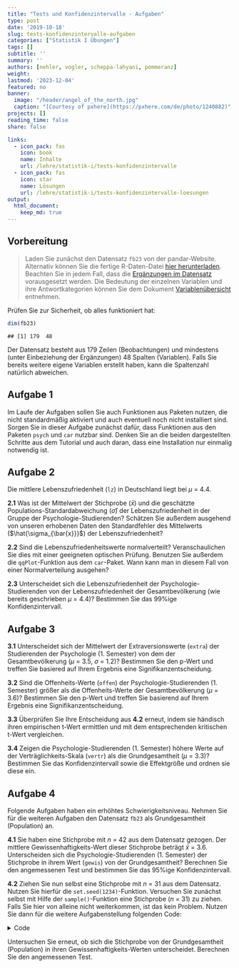 ```yaml
---
title: "Tests und Konfidenzintervalle - Aufgaben" 
type: post
date: '2019-10-18' 
slug: tests-konfidenzintervalle-aufgaben 
categories: ["Statistik I Übungen"] 
tags: [] 
subtitle: ''
summary: '' 
authors: [nehler, vogler, scheppa-lahyani, pommeranz] 
weight: 
lastmod: '2023-12-04'
featured: no
banner:
  image: "/header/angel_of_the_north.jpg"
  caption: "[Courtesy of pxhere](https://pxhere.com/de/photo/1240882)"
projects: []
reading_time: false
share: false

links:
  - icon_pack: fas
    icon: book
    name: Inhalte
    url: /lehre/statistik-i/tests-konfidenzintervalle 
  - icon_pack: fas
    icon: star
    name: Lösungen
    url: /lehre/statistik-i/tests-konfidenzintervalle-loesungen
output:
  html_document:
    keep_md: true
---
```





## Vorbereitung 



> Laden Sie zunächst den Datensatz `fb23` von der pandar-Website. Alternativ können Sie die fertige R-Daten-Datei [<i class="fas fa-download"></i> hier herunterladen](/daten/fb23.rda). Beachten Sie in jedem Fall, dass die [Ergänzungen im Datensatz](/lehre/statistik-i/tests-und-konfidenzintervalle/#prep) vorausgesetzt werden. Die Bedeutung der einzelnen Variablen und ihre Antwortkategorien können Sie dem Dokument [Variablenübersicht](/lehre/statistik-i/variablen.pdf) entnehmen.

Prüfen Sie zur Sicherheit, ob alles funktioniert hat: 


```r
dim(fb23)
```

```
## [1] 179  48
```

Der Datensatz besteht aus 179 Zeilen (Beobachtungen) und mindestens (unter Einbeziehung der Ergänzungen) 48 Spalten (Variablen). Falls Sie bereits weitere eigene Variablen erstellt haben, kann die Spaltenzahl natürlich abweichen.


## Aufgabe 1

Im Laufe der Aufgaben sollen Sie auch Funktionen aus Paketen nutzen, die nicht standardmäßig aktiviert und auch eventuell noch nicht installiert sind. Sorgen Sie in dieser Aufgabe zunächst dafür, dass Funktionen aus den Paketen `psych` und `car` nutzbar sind. Denken Sie an die beiden dargestellten Schritte aus dem Tutorial und auch daran, dass eine Installation nur einmalig notwendig ist. 

## Aufgabe 2

Die mittlere Lebenszufriedenheit (`lz`) in Deutschland liegt bei $\mu$ = 4.4.

**2.1** Was ist der Mittelwert der Stichprobe ($\bar{x}$) und die geschätzte Populations-Standardabweichung ($\hat\sigma$) der Lebenszufriedenheit in der Gruppe der Psychologie-Studierenden? Schätzen Sie außerdem ausgehend von unseren erhobenen Daten den Standardfehler des Mittelwerts ($\hat{\sigma_{\bar{x}}}$) der Lebenszufriedenheit?

**2.2** Sind die Lebenszufriedenheitswerte normalverteilt? Veranschaulichen Sie dies mit einer geeigneten optischen Prüfung. Benutzen Sie außerdem die `qqPlot`-Funktion aus dem `car`-Paket. Wann kann man in diesem Fall von einer Normalverteilung ausgehen?

**2.3** Unterscheidet sich die Lebenszufriedenheit der Psychologie-Studierenden von der Lebenszufriedenheit der Gesamtbevölkerung (wie bereits geschrieben $\mu$ = 4.4)? Bestimmen Sie das 99%ige Konfidenzintervall.


## Aufgabe 3

**3.1** Unterscheidet sich der Mittelwert der Extraversionswerte (`extra`) der Studierenden der Psychologie (1. Semester) von dem der Gesamtbevölkerung ($\mu$ = 3.5, $\sigma$ = 1.2)? Bestimmen Sie den p-Wert und treffen Sie basiered auf Ihrem Ergebnis eine Signifikanzentscheidung.

**3.2** Sind die Offenheits-Werte (`offen`) der Psychologie-Studierenden (1. Semester) größer als die Offenheits-Werte der Gesamtbevölkerung ($\mu$ = 3.6)? Bestimmen Sie den p-Wert und treffen Sie basierend auf Ihrem Ergebnis eine Signifikanzentscheidung.

**3.3** Überprüfen Sie Ihre Entscheidung aus **4.2** erneut, indem sie händisch ihren empirischen t-Wert ermittlen und mit dem entsprechenden kritischen t-Wert vergleichen.

**3.4** Zeigen die Psychologie-Studierenden (1. Semester) höhere Werte auf der Verträglichkeits-Skala (`vertr`) als die Grundgesamtheit ($\mu$ = 3.3)? Bestimmen Sie das Konfidenzintervall sowie die Effektgröße und ordnen sie diese ein.


## Aufgabe 4

Folgende Aufgaben haben ein erhöhtes Schwierigkeitsniveau.
Nehmen Sie für die weiteren Aufgaben den Datensatz `fb23` als Grundgesamtheit (Population) an.

**4.1** Sie haben eine Stichprobe mit $n$ = 42 aus dem Datensatz gezogen. Der mittlere Gewissenhaftigkeits-Wert dieser Stichprobe beträgt $\bar{x}$ = 3.6. Unterscheiden sich die Psychologie-Studierenden (1. Semester) der Stichprobe in ihrem Wert (`gewis`) von der Grundgesamtheit?
Berechnen Sie den angemessenen Test und bestimmen Sie das 95%ige Konfidenzintervall.

**4.2** Ziehen Sie nun selbst eine Stichprobe mit $n$ = 31 aus dem Datensatz. Nutzen Sie hierfür die `set.seed(1234)`-Funktion. Versuchen Sie zunächst selbst mit Hilfe der `sample()`-Funktion eine Stichprobe ($n$ = 31) zu ziehen. Falls Sie hier von alleine nicht weiterkommen, ist das kein Problem. Nutzen Sie dann für die weitere Aufgabenstellung folgenden Code:

<details><summary>Code</summary>


```r
set.seed(1234) #erlaubt Reproduzierbarkeit
fb23_sample <- fb23[sample(nrow(fb23), size = 31), ] #zieht eine Stichprobe mit n = 31

anyNA(fb23$gewis) #keine NA's vorhanden
```

```
## [1] FALSE
```

```r
mean_gewis_pop <- mean(fb23$gewis) #Mittelwert der Population

sd_gewis_pop <- sd(fb23$gewis) * sqrt((nrow(fb23) - 1) / nrow(fb23)) #empirische Standardabweichung der Population

se_gewis <- sd_gewis_pop / sqrt(nrow(fb23)) #Standardfehler

mean_gewis_smpl2 <- mean(fb23_sample$gewis) #Mittelwert der Stichprobe

z_gewis2 <- (mean_gewis_smpl2 - mean_gewis_pop) / se_gewis #empirischer z-Wert

z_krit <- qnorm(1 - 0.05/2) #kritischer z-Wert, zweiseitig

abs(z_gewis2) > z_krit #signifikant
```

```
## [1] TRUE
```

```r
2 * pnorm(z_gewis2) #p < .05, signifikant
```

```
## [1] 0.02563394
```

</details>

Untersuchen Sie erneut, ob sich die Stichprobe von der Grundgesamtheit (Population) in ihren Gewissenhaftigkeits-Werten unterscheidet. Berechnen Sie den angemessenen Test.
